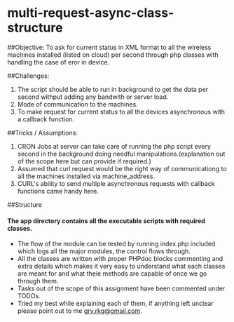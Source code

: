 # multi-request-async-class-structure

##Objective: 
To ask for current status in XML format to all the wireless machines installed (listed on cloud) per second through php classes with handling the case of eror in device.

##Challenges: 
1. The script should be able to run in background to get the data per second withput adding any bandwith or server load.
2. Mode of communication to the machines.
3. To make request for current status to all the devices asynchronous with a callback function.

##Tricks / Assumptions: 
1. CRON Jobs at server can take care of running the php script every second in the background doing needful manipulations.(explanation out of the scope here but can provide if required.)  
2. Assumed that curl request would be the right way of communicationg to all the machines installed via machine_address.
3. CURL's ability to send multiple asynchronous requests with callback functions came handy here. 

##Structure 
#### The app directory contains all the executable scripts with required classes.    
* The flow of the module can be tested by running index.php included which logs all the major modules, the control flows through. 
* All the classes are written with proper PHPdoc blocks commenting and extra details which makes it very easy to understand what each classes are meant for and what theie methods are capable of once we go through them.
* Tasks out of the scope of this assignment have been commented under TODOs. 
* Tried my best while explaining each of them, if anything left unclear please point out to me grv.rkg@gmail.com.
